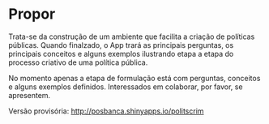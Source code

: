 # Propor
Trata-se da construção de um ambiente que facilita a criação de políticas públicas.
Quando finalzado, o App trará as principais perguntas, os principais conceitos e alguns exemplos 
ilustrando etapa a etapa do processo criativo de uma política pública.

No momento apenas a etapa de formulação está com perguntas, conceitos e alguns exemplos definidos.
Interessados em colaborar, por favor, se apresentem.

Versão provisória: http://posbanca.shinyapps.io/politscrim
